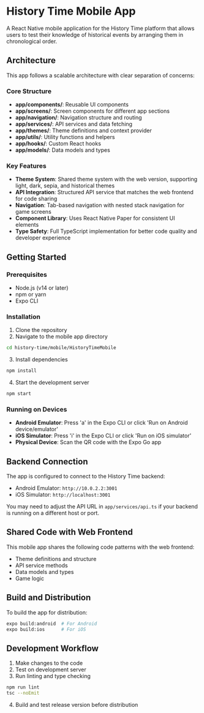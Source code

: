 # History Time Mobile App

A React Native mobile application for the History Time platform that allows users to test their knowledge of historical events by arranging them in chronological order.

## Architecture

This app follows a scalable architecture with clear separation of concerns:

### Core Structure

- **app/components/**: Reusable UI components
- **app/screens/**: Screen components for different app sections
- **app/navigation/**: Navigation structure and routing
- **app/services/**: API services and data fetching
- **app/themes/**: Theme definitions and context provider
- **app/utils/**: Utility functions and helpers
- **app/hooks/**: Custom React hooks
- **app/models/**: Data models and types

### Key Features

- **Theme System**: Shared theme system with the web version, supporting light, dark, sepia, and historical themes
- **API Integration**: Structured API service that matches the web frontend for code sharing
- **Navigation**: Tab-based navigation with nested stack navigation for game screens
- **Component Library**: Uses React Native Paper for consistent UI elements
- **Type Safety**: Full TypeScript implementation for better code quality and developer experience

## Getting Started

### Prerequisites

- Node.js (v14 or later)
- npm or yarn
- Expo CLI

### Installation

1. Clone the repository
2. Navigate to the mobile app directory

```bash
cd history-time/mobile/HistoryTimeMobile
```

3. Install dependencies

```bash
npm install
```

4. Start the development server

```bash
npm start
```

### Running on Devices

- **Android Emulator**: Press 'a' in the Expo CLI or click 'Run on Android device/emulator'
- **iOS Simulator**: Press 'i' in the Expo CLI or click 'Run on iOS simulator'
- **Physical Device**: Scan the QR code with the Expo Go app

## Backend Connection

The app is configured to connect to the History Time backend:

- Android Emulator: `http://10.0.2.2:3001`
- iOS Simulator: `http://localhost:3001`

You may need to adjust the API URL in `app/services/api.ts` if your backend is running on a different host or port.

## Shared Code with Web Frontend

This mobile app shares the following code patterns with the web frontend:

- Theme definitions and structure
- API service methods
- Data models and types
- Game logic

## Build and Distribution

To build the app for distribution:

```bash
expo build:android  # For Android
expo build:ios      # For iOS
```

## Development Workflow

1. Make changes to the code
2. Test on development server
3. Run linting and type checking

```bash
npm run lint
tsc --noEmit
```

4. Build and test release version before distribution
